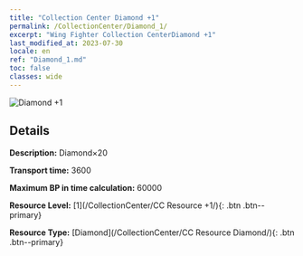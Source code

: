 ```yaml
---
title: "Collection Center Diamond +1"
permalink: /CollectionCenter/Diamond_1/
excerpt: "Wing Fighter Collection CenterDiamond +1"
last_modified_at: 2023-07-30
locale: en
ref: "Diamond_1.md"
toc: false
classes: wide
---
```



![Diamond +1](/images/cc/CC_Diamond_1.png)

## Details

  **Description:** Diamond×20

  **Transport time:** 3600

  **Maximum BP in time calculation:** 60000

  **Resource Level:** [1](/CollectionCenter/CC Resource +1/){: .btn .btn--primary}

  **Resource Type:** [Diamond](/CollectionCenter/CC Resource Diamond/){: .btn .btn--primary}

